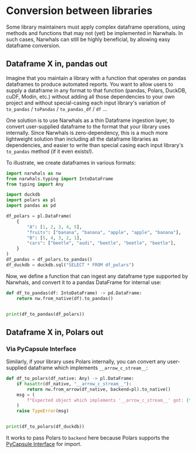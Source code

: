 # Conversion between libraries

Some library maintainers must apply complex dataframe operations, using methods and functions that may not (yet) be implemented in Narwhals. In such cases, Narwhals can still be highly beneficial, by allowing easy dataframe conversion.

## Dataframe X in, pandas out

Imagine that you maintain a library with a function that operates on pandas dataframes to produce automated reports. You want to allow users to supply a dataframe in any format to that function (pandas, Polars, DuckDB, cuDF, Modin, etc.) without adding all those dependencies to your own project and without special-casing each input library's variation of `to_pandas` / `toPandas` / `to_pandas_df` / `df` ...

One solution is to use Narwhals as a thin Dataframe ingestion layer, to convert user-supplied dataframe to the format that your library uses internally. Since Narwhals is zero-dependency, this is a much more lightweight solution than including all the dataframe libraries as dependencies,
and easier to write than special casing each input library's `to_pandas` method (if it even exists!).

To illustrate, we create dataframes in various formats:

```python exec="1" source="above" session="conversion"
import narwhals as nw
from narwhals.typing import IntoDataFrame
from typing import Any

import duckdb
import polars as pl
import pandas as pd

df_polars = pl.DataFrame(
    {
        "A": [1, 2, 3, 4, 5],
        "fruits": ["banana", "banana", "apple", "apple", "banana"],
        "B": [5, 4, 3, 2, 1],
        "cars": ["beetle", "audi", "beetle", "beetle", "beetle"],
    }
)
df_pandas = df_polars.to_pandas()
df_duckdb = duckdb.sql("SELECT * FROM df_polars")
```

Now, we define a function that can ingest any dataframe type supported by Narwhals, and convert it to a pandas DataFrame for internal use:

```python exec="1" source="above" session="conversion" result="python"
def df_to_pandas(df: IntoDataFrame) -> pd.DataFrame:
    return nw.from_native(df).to_pandas()


print(df_to_pandas(df_polars))
```

## Dataframe X in, Polars out

### Via PyCapsule Interface

Similarly, if your library uses Polars internally, you can convert any user-supplied dataframe
which implements `__arrow_c_stream__`:

```python exec="1" source="above" session="conversion" result="python"
def df_to_polars(df_native: Any) -> pl.DataFrame:
    if hasattr(df_native, "__arrow_c_stream__"):
        return nw.from_arrow(df_native, backend=pl).to_native()
    msg = (
        f"Expected object which implements '__arrow_c_stream__' got: {type(df_native)}"
    )
    raise TypeError(msg)


print(df_to_polars(df_duckdb))
```

It works to pass Polars to `backend` here because Polars supports the [PyCapsule Interface](https://arrow.apache.org/docs/format/CDataInterface/PyCapsuleInterface.html) for import.
